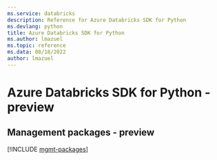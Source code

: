 ```yaml
---
ms.service: databricks
description: Reference for Azure Databricks SDK for Python
ms.devlang: python
title: Azure Databricks SDK for Python
ms.author: lmazuel
ms.topic: reference
ms.data: 08/18/2022
author: lmazuel
---
```

# Azure Databricks SDK for Python - preview

## Management packages - preview
[!INCLUDE [mgmt-packages](databricks-mgmt-index.md)]